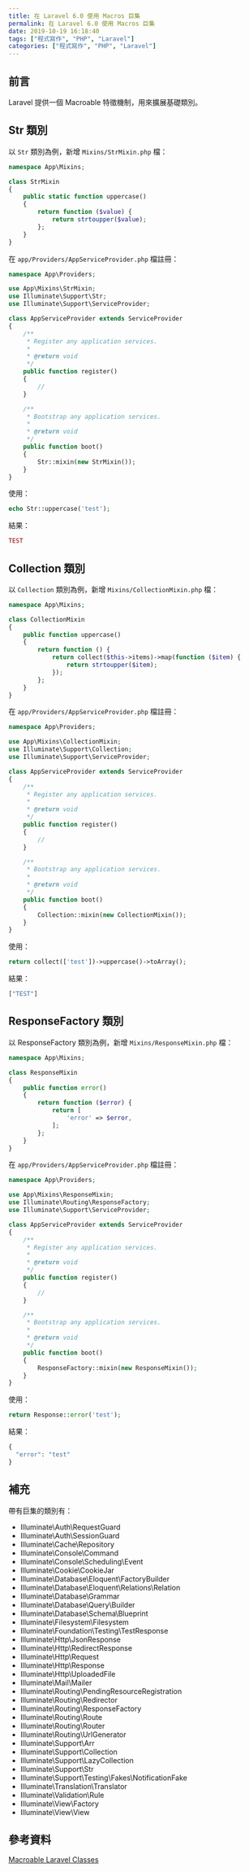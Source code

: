 ```yaml
---
title: 在 Laravel 6.0 使用 Macros 巨集
permalink: 在 Laravel 6.0 使用 Macros 巨集
date: 2019-10-19 16:18:40
tags: ["程式寫作", "PHP", "Laravel"]
categories: ["程式寫作", "PHP", "Laravel"]
---
```


## 前言

Laravel 提供一個 Macroable 特徵機制，用來擴展基礎類別。

## Str 類別

以 `Str` 類別為例，新增 `Mixins/StrMixin.php` 檔：

```PHP
namespace App\Mixins;

class StrMixin
{
    public static function uppercase()
    {
        return function ($value) {
            return strtoupper($value);
        };
    }
}
```

在 `app/Providers/AppServiceProvider.php` 檔註冊：

```PHP
namespace App\Providers;

use App\Mixins\StrMixin;
use Illuminate\Support\Str;
use Illuminate\Support\ServiceProvider;

class AppServiceProvider extends ServiceProvider
{
    /**
     * Register any application services.
     *
     * @return void
     */
    public function register()
    {
        //
    }

    /**
     * Bootstrap any application services.
     *
     * @return void
     */
    public function boot()
    {
        Str::mixin(new StrMixin());
    }
}
```

使用：

```PHP
echo Str::uppercase('test');
```

結果：

```PHP
TEST
```

## Collection 類別

以 `Collection` 類別為例，新增 `Mixins/CollectionMixin.php` 檔：

```PHP
namespace App\Mixins;

class CollectionMixin
{
    public function uppercase()
    {
        return function () {
            return collect($this->items)->map(function ($item) {
                return strtoupper($item);
            });
        };
    }
}
```

在 `app/Providers/AppServiceProvider.php` 檔註冊：

```PHP
namespace App\Providers;

use App\Mixins\CollectionMixin;
use Illuminate\Support\Collection;
use Illuminate\Support\ServiceProvider;

class AppServiceProvider extends ServiceProvider
{
    /**
     * Register any application services.
     *
     * @return void
     */
    public function register()
    {
        //
    }

    /**
     * Bootstrap any application services.
     *
     * @return void
     */
    public function boot()
    {
        Collection::mixin(new CollectionMixin());
    }
}
```

使用：

```PHP
return collect(['test'])->uppercase()->toArray();
```

結果：

```PHP
["TEST"]
```

## ResponseFactory 類別

以 ResponseFactory 類別為例，新增 `Mixins/ResponseMixin.php` 檔：

```PHP
namespace App\Mixins;

class ResponseMixin
{
    public function error()
    {
        return function ($error) {
            return [
                'error' => $error,
            ];
        };
    }
}
```

在 `app/Providers/AppServiceProvider.php` 檔註冊：

```PHP
namespace App\Providers;

use App\Mixins\ResponseMixin;
use Illuminate\Routing\ResponseFactory;
use Illuminate\Support\ServiceProvider;

class AppServiceProvider extends ServiceProvider
{
    /**
     * Register any application services.
     *
     * @return void
     */
    public function register()
    {
        //
    }

    /**
     * Bootstrap any application services.
     *
     * @return void
     */
    public function boot()
    {
        ResponseFactory::mixin(new ResponseMixin());
    }
}
```

使用：

```PHP
return Response::error('test');
```

結果：

```PHP
{
  "error": "test"
}
```

## 補充

帶有巨集的類別有：

- Illuminate\Auth\RequestGuard
- Illuminate\Auth\SessionGuard
- Illuminate\Cache\Repository
- Illuminate\Console\Command
- Illuminate\Console\Scheduling\Event
- Illuminate\Cookie\CookieJar
- Illuminate\Database\Eloquent\FactoryBuilder
- Illuminate\Database\Eloquent\Relations\Relation
- Illuminate\Database\Grammar
- Illuminate\Database\Query\Builder
- Illuminate\Database\Schema\Blueprint
- Illuminate\Filesystem\Filesystem
- Illuminate\Foundation\Testing\TestResponse
- Illuminate\Http\JsonResponse
- Illuminate\Http\RedirectResponse
- Illuminate\Http\Request
- Illuminate\Http\Response
- Illuminate\Http\UploadedFile
- Illuminate\Mail\Mailer
- Illuminate\Routing\PendingResourceRegistration
- Illuminate\Routing\Redirector
- Illuminate\Routing\ResponseFactory
- Illuminate\Routing\Route
- Illuminate\Routing\Router
- Illuminate\Routing\UrlGenerator
- Illuminate\Support\Arr
- Illuminate\Support\Collection
- Illuminate\Support\LazyCollection
- Illuminate\Support\Str
- Illuminate\Support\Testing\Fakes\NotificationFake
- Illuminate\Translation\Translator
- Illuminate\Validation\Rule
- Illuminate\View\Factory
- Illuminate\View\View

## 參考資料

[Macroable Laravel Classes](https://coderstape.com/blog/3-macroable-laravel-classes-full-list)
